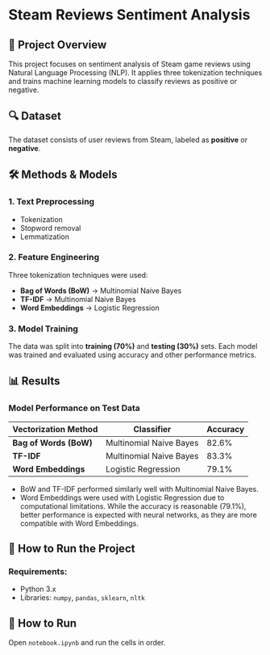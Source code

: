 # Steam Reviews Sentiment Analysis

## 📌 Project Overview
This project focuses on sentiment analysis of Steam game reviews using Natural Language Processing (NLP). It applies three tokenization techniques and trains machine learning models to classify reviews as positive or negative.

## 🔍 Dataset
The dataset consists of user reviews from Steam, labeled as **positive** or **negative**.

## 🛠 Methods & Models
### 1. **Text Preprocessing**
- Tokenization
- Stopword removal
- Lemmatization

### 2. **Feature Engineering**
Three tokenization techniques were used:
- **Bag of Words (BoW)** → Multinomial Naive Bayes
- **TF-IDF** → Multinomial Naive Bayes
- **Word Embeddings** → Logistic Regression

### 3. **Model Training**
The data was split into **training (70%)** and **testing (30%)** sets. Each model was trained and evaluated using accuracy and other performance metrics.

## 📊 Results
### Model Performance on Test Data
| Vectorization Method  | Classifier               | Accuracy  |
|----------------------|-------------------------|----------|
| **Bag of Words (BoW)**  | Multinomial Naive Bayes | 82.6%    |
| **TF-IDF**             | Multinomial Naive Bayes | 83.3%    |
| **Word Embeddings**    | Logistic Regression     | 79.1%    |

- BoW and TF-IDF performed similarly well with Multinomial Naive Bayes.  
- Word Embeddings were used with Logistic Regression due to computational limitations. While the accuracy is reasonable (79.1%), better performance is expected with neural networks, as they are more compatible with Word Embeddings.  


## 🚀 How to Run the Project
### Requirements:
- Python 3.x
- Libraries: `numpy`, `pandas`, `sklearn`, `nltk`

## 🚀 How to Run
Open `notebook.ipynb` and run the cells in order.


